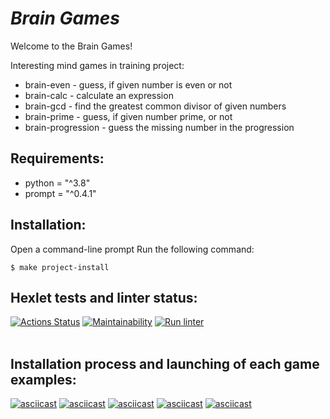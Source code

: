 # ***Brain Games***
Welcome to the Brain Games!

Interesting mind games in training project:
+ brain-even - guess, if given number is even or not
+ brain-calc - calculate an expression
+ brain-gcd - find the greatest common divisor of given numbers
+ brain-prime - guess, if given number prime, or not
+ brain-progression - guess the missing number in the progression
## Requirements:
- python = "^3.8"
- prompt = "^0.4.1"
## Installation:
Open a command-line prompt
Run the following command:
```
$ make project-install
```


## Hexlet tests and linter status:

[![Actions Status](https://github.com/Terzia/python-project-lvl1/workflows/hexlet-check/badge.svg)](https://github.com/Terzia/python-project-lvl1/actions)
[![Maintainability](https://api.codeclimate.com/v1/badges/373307acbaacf591cf93/maintainability)](https://codeclimate.com/github/Terzia/python-project-lvl1/maintainability)
[![Run linter](https://github.com/Terzia/python-project-lvl1/actions/workflows/linter.yml/badge.svg)](https://github.com/Terzia/python-project-lvl1/actions/workflows/linter.yml)
<br/>
<br/>
## Installation process and launching of each game examples:

[![asciicast](https://asciinema.org/a/TwHBbPO6NwpmsLPccUsNe4M66.svg)](https://asciinema.org/a/TwHBbPO6NwpmsLPccUsNe4M66)
[![asciicast](https://asciinema.org/a/TwHBbPO6NwpmsLPccUsNe4M66.svg)](https://asciinema.org/a/TwHBbPO6NwpmsLPccUsNe4M66)
[![asciicast](https://asciinema.org/a/oZPwZNub2f1BKqIZUFYGPhy8k.svg)](https://asciinema.org/a/oZPwZNub2f1BKqIZUFYGPhy8k)
[![asciicast](https://asciinema.org/a/aXnaRfPibYftYmJS7O6llhofv.svg)](https://asciinema.org/a/aXnaRfPibYftYmJS7O6llhofv)
[![asciicast](https://asciinema.org/a/7uVOzPCFoU1TE8iEqeIpPPfXD.svg)](https://asciinema.org/a/7uVOzPCFoU1TE8iEqeIpPPfXD)
